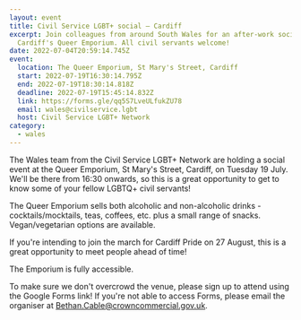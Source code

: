 ```yaml
---
layout: event
title: Civil Service LGBT+ social – Cardiff
excerpt: Join colleagues from around South Wales for an after-work social at
  Cardiff's Queer Emporium. All civil servants welcome!
date: 2022-07-04T20:59:14.745Z
event:
  location: The Queer Emporium, St Mary's Street, Cardiff
  start: 2022-07-19T16:30:14.795Z
  end: 2022-07-19T18:30:14.818Z
  deadline: 2022-07-19T15:45:14.832Z
  link: https://forms.gle/qq5S7LveULfukZU78
  email: wales@civilservice.lgbt
  host: Civil Service LGBT+ Network
category:
  - wales
---
```

The Wales team from the Civil Service LGBT+ Network are holding a social event at the Queer Emporium, St Mary's Street, Cardiff, on Tuesday 19 July. We'll be there from 16:30 onwards, so this is a great opportunity to get to know some of your fellow LGBTQ+ civil servants!

The Queer Emporium sells both alcoholic and non-alcoholic drinks - cocktails/mocktails, teas, coffees, etc. plus a small range of snacks. Vegan/vegetarian options are available.

If you're intending to join the march for Cardiff Pride on 27 August, this is a great opportunity to meet people ahead of time!

The Emporium is fully accessible.

To make sure we don't overcrowd the venue, please sign up to attend using the Google Forms link! If you're not able to access Forms, please email the organiser at <Bethan.Cable@crowncommercial.gov.uk>.